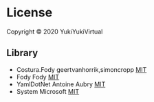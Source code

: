 ﻿# License
Copyright © 2020 YukiYukiVirtual

## Library
- Costura.Fody geertvanhorrik,simoncropp [MIT](https://licenses.nuget.org/MIT)
- Fody Fody [MIT](https://www.nuget.org/packages/Fody/6.9.2/license)
- YamlDotNet Antoine Aubry [MIT](https://licenses.nuget.org/MIT)
- System Microsoft [MIT](https://licenses.nuget.org/MIT)
